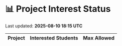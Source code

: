 # 📊 Project Interest Status

Last updated: **2025-08-10 18:15 UTC**

| Project | Interested Students | Max Allowed |
|---------|---------------------|-------------|
